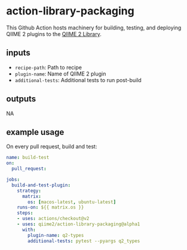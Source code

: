 # action-library-packaging

This Github Action hosts machinery for building, testing, and deploying QIIME
2 plugins to the [QIIME 2 Library](https://library.qiime2.org).

## inputs

* `recipe-path`: Path to recipe
* `plugin-name`: Name of QIIME 2 plugin
* `additional-tests`: Additional tests to run post-build

## outputs

NA

## example usage

On every pull request, build and test:

```yml
name: build-test
on:
  pull_request:

jobs:
  build-and-test-plugin:
    strategy:
      matrix:
        os: [macos-latest, ubuntu-latest]
    runs-on: ${{ matrix.os }}
    steps:
    - uses: actions/checkout@v2
    - uses: qiime2/action-library-packaging@alpha1
      with: 
        plugin-name: q2-types
        additional-tests: pytest --pyargs q2_types
```
